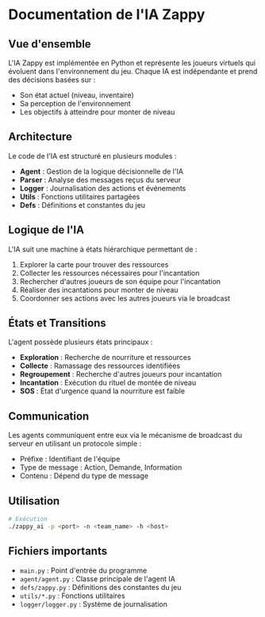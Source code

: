 # Documentation de l'IA Zappy

## Vue d'ensemble

L'IA Zappy est implémentée en Python et représente les joueurs virtuels qui évoluent dans l'environnement du jeu. Chaque IA est indépendante et prend des décisions basées sur :
- Son état actuel (niveau, inventaire)
- Sa perception de l'environnement
- Les objectifs à atteindre pour monter de niveau

## Architecture

Le code de l'IA est structuré en plusieurs modules :
- **Agent** : Gestion de la logique décisionnelle de l'IA
- **Parser** : Analyse des messages reçus du serveur
- **Logger** : Journalisation des actions et événements
- **Utils** : Fonctions utilitaires partagées
- **Defs** : Définitions et constantes du jeu

## Logique de l'IA

L'IA suit une machine à états hiérarchique permettant de :
1. Explorer la carte pour trouver des ressources
2. Collecter les ressources nécessaires pour l'incantation
3. Rechercher d'autres joueurs de son équipe pour l'incantation
4. Réaliser des incantations pour monter de niveau
5. Coordonner ses actions avec les autres joueurs via le broadcast

## États et Transitions

L'agent possède plusieurs états principaux :
- **Exploration** : Recherche de nourriture et ressources
- **Collecte** : Ramassage des ressources identifiées
- **Regroupement** : Recherche d'autres joueurs pour incantation
- **Incantation** : Exécution du rituel de montée de niveau
- **SOS** : État d'urgence quand la nourriture est faible

## Communication

Les agents communiquent entre eux via le mécanisme de broadcast du serveur en utilisant un protocole simple :
- Préfixe : Identifiant de l'équipe
- Type de message : Action, Demande, Information
- Contenu : Dépend du type de message

## Utilisation

```bash
# Exécution
./zappy_ai -p <port> -n <team_name> -h <host>
```

## Fichiers importants
- `main.py` : Point d'entrée du programme
- `agent/agent.py` : Classe principale de l'agent IA
- `defs/zappy.py` : Définitions des constantes du jeu
- `utils/*.py` : Fonctions utilitaires
- `logger/logger.py` : Système de journalisation
